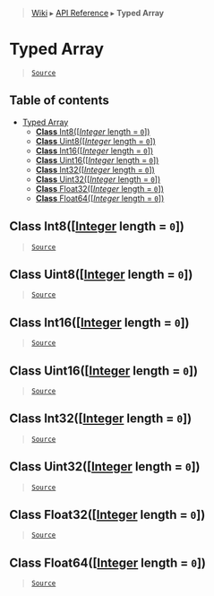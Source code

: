 > [Wiki](Home) ▸ [API Reference](API-Reference) ▸ **Typed Array**

# Typed Array

> [`Source`](/Neft-io/neft/blob/11ce61113abf36cfee4cca0e72112ab5bff468a7/src/typed-array/index.litcoffee#typed-array)

## Table of contents
* [Typed Array](#typed-array)
  * [**Class** Int8([*Integer* length = `0`])](#class-int8integer-length--0)
  * [**Class** Uint8([*Integer* length = `0`])](#class-uint8integer-length--0)
  * [**Class** Int16([*Integer* length = `0`])](#class-int16integer-length--0)
  * [**Class** Uint16([*Integer* length = `0`])](#class-uint16integer-length--0)
  * [**Class** Int32([*Integer* length = `0`])](#class-int32integer-length--0)
  * [**Class** Uint32([*Integer* length = `0`])](#class-uint32integer-length--0)
  * [**Class** Float32([*Integer* length = `0`])](#class-float32integer-length--0)
  * [**Class** Float64([*Integer* length = `0`])](#class-float64integer-length--0)

## **Class** Int8([[Integer](/Neft-io/neft/wiki/Utils-API#isinteger) length = `0`])

> [`Source`](/Neft-io/neft/blob/11ce61113abf36cfee4cca0e72112ab5bff468a7/src/typed-array/index.litcoffee#class-int8integer-length--0)

## **Class** Uint8([[Integer](/Neft-io/neft/wiki/Utils-API#isinteger) length = `0`])

> [`Source`](/Neft-io/neft/blob/11ce61113abf36cfee4cca0e72112ab5bff468a7/src/typed-array/index.litcoffee#class-uint8integer-length--0)

## **Class** Int16([[Integer](/Neft-io/neft/wiki/Utils-API#isinteger) length = `0`])

> [`Source`](/Neft-io/neft/blob/11ce61113abf36cfee4cca0e72112ab5bff468a7/src/typed-array/index.litcoffee#class-int16integer-length--0)

## **Class** Uint16([[Integer](/Neft-io/neft/wiki/Utils-API#isinteger) length = `0`])

> [`Source`](/Neft-io/neft/blob/11ce61113abf36cfee4cca0e72112ab5bff468a7/src/typed-array/index.litcoffee#class-uint16integer-length--0)

## **Class** Int32([[Integer](/Neft-io/neft/wiki/Utils-API#isinteger) length = `0`])

> [`Source`](/Neft-io/neft/blob/11ce61113abf36cfee4cca0e72112ab5bff468a7/src/typed-array/index.litcoffee#class-int32integer-length--0)

## **Class** Uint32([[Integer](/Neft-io/neft/wiki/Utils-API#isinteger) length = `0`])

> [`Source`](/Neft-io/neft/blob/11ce61113abf36cfee4cca0e72112ab5bff468a7/src/typed-array/index.litcoffee#class-uint32integer-length--0)

## **Class** Float32([[Integer](/Neft-io/neft/wiki/Utils-API#isinteger) length = `0`])

> [`Source`](/Neft-io/neft/blob/11ce61113abf36cfee4cca0e72112ab5bff468a7/src/typed-array/index.litcoffee#class-float32integer-length--0)

## **Class** Float64([[Integer](/Neft-io/neft/wiki/Utils-API#isinteger) length = `0`])

> [`Source`](/Neft-io/neft/blob/11ce61113abf36cfee4cca0e72112ab5bff468a7/src/typed-array/index.litcoffee#class-float64integer-length--0)

